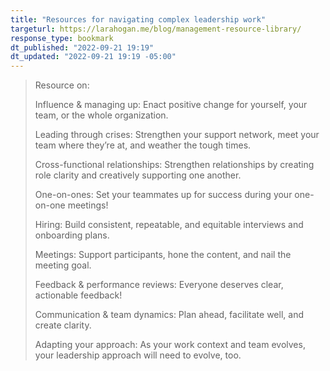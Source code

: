```yaml
---
title: "Resources for navigating complex leadership work"
targeturl: https://larahogan.me/blog/management-resource-library/
response_type: bookmark
dt_published: "2022-09-21 19:19"
dt_updated: "2022-09-21 19:19 -05:00"
---
```


> Resource on:
> 
> Influence & managing up: Enact positive change for yourself, your team, or the whole organization.
> 
> Leading through crises: Strengthen your support network, meet your team where they’re at, and weather the tough times.
> 
> Cross-functional relationships: Strengthen relationships by creating role clarity and creatively supporting one another.
> 
> One-on-ones: Set your teammates up for success during your one-on-one meetings!
> 
> Hiring: Build consistent, repeatable, and equitable interviews and onboarding plans.
> 
> Meetings: Support participants, hone the content, and nail the meeting goal.
> 
> Feedback & performance reviews: Everyone deserves clear, actionable feedback!
> 
> Communication & team dynamics: Plan ahead, facilitate well, and create clarity.
> 
> Adapting your approach: As your work context and team evolves, your leadership approach will need to evolve, too.
